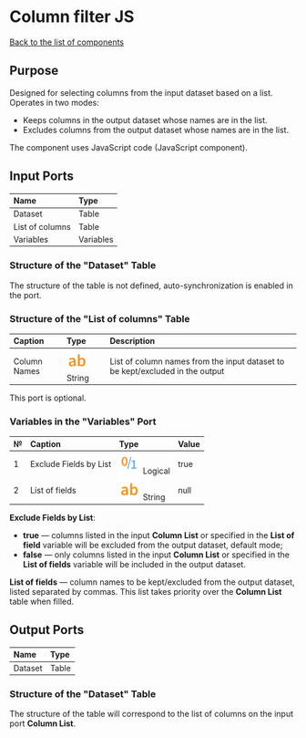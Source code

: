 # Column filter JS

[Back to the list of components](../README.md)

## Purpose

Designed for selecting columns from the input dataset based on a list. Operates in two modes:

* Keeps columns in the output dataset whose names are in the list.
* Excludes columns from the output dataset whose names are in the list.

The component uses JavaScript code (JavaScript component).

## Input Ports

| Name            | Type       |
|:----------------|:-----------|
| Dataset         | Table      |
| List of columns     | Table      |
| Variables       | Variables  |

### Structure of the "Dataset" Table

The structure of the table is not defined, auto-synchronization is enabled in the port.

### Structure of the "List of columns" Table

| Caption           | Type    | Description   |
|:----------------|:----|:----------------------------|
| Column Names    | ![](./img/string.svg) String        | List of column names from the input dataset to be kept/excluded in the output      |

This port is optional.

### Variables in the "Variables" Port

| № | Caption     | Type            | Value      |
|:--|:-------------------------|:-------|:-----------|
| 1 | Exclude Fields by List   | ![](./img/logical.svg) Logical      | true       |
| 2 | List of fields               | ![](./img/string.svg) String        | null       |

**Exclude Fields by List**:

* **true** — columns listed in the input **Column List** or specified in the **List of field** variable will be excluded from the output dataset, default mode;
* **false** — only columns listed in the input **Column List** or specified in the **List of fields** variable will be included in the output dataset.

**List of fields** — column names to be kept/excluded from the output dataset, listed separated by commas. This list takes priority over the **Column List** table when filled.

## Output Ports

| Name            | Type       |
|:----------------|:-----------|
| Dataset         | Table      |

### Structure of the "Dataset" Table

The structure of the table will correspond to the list of columns on the input port **Column List**.
